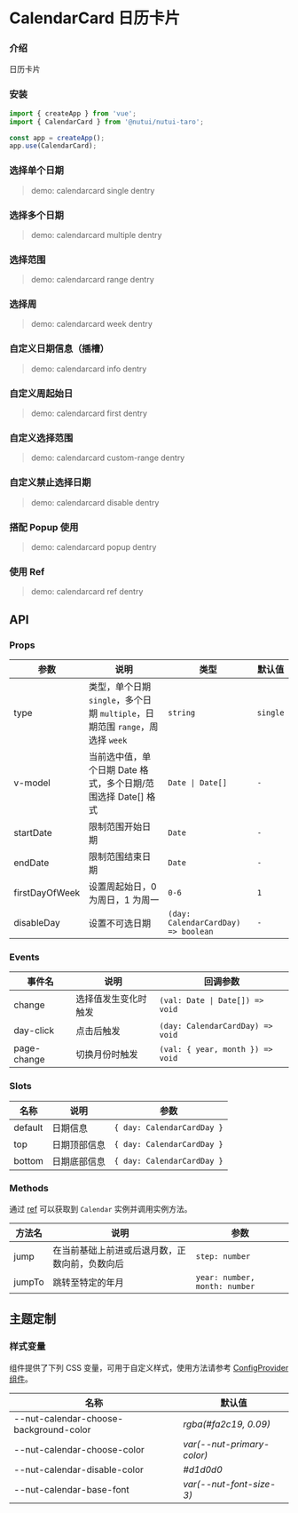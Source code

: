 # CalendarCard 日历卡片

### 介绍

日历卡片

### 安装

```js
import { createApp } from 'vue';
import { CalendarCard } from '@nutui/nutui-taro';

const app = createApp();
app.use(CalendarCard);
```

### 选择单个日期

> demo: calendarcard single dentry

### 选择多个日期

> demo: calendarcard multiple dentry

### 选择范围

> demo: calendarcard range dentry

### 选择周

> demo: calendarcard week dentry

### 自定义日期信息（插槽）

> demo: calendarcard info dentry

### 自定义周起始日

> demo: calendarcard first dentry

### 自定义选择范围

> demo: calendarcard custom-range dentry

### 自定义禁止选择日期

> demo: calendarcard disable dentry

### 搭配 Popup 使用

> demo: calendarcard popup dentry

### 使用 Ref

> demo: calendarcard ref dentry

## API

### Props

| 参数 | 说明 | 类型 | 默认值 |
| --- | --- | --- | --- |
| type | 类型，单个日期 `single`，多个日期 `multiple`，日期范围 `range`，周选择 `week` | `string` | `single` |
| v-model | 当前选中值，单个日期 Date 格式，多个日期/范围选择 Date[] 格式 | `Date \| Date[]` | `-` |
| startDate | 限制范围开始日期 | `Date` | `-` |
| endDate | 限制范围结束日期 | `Date` | `-` |
| firstDayOfWeek | 设置周起始日，0 为周日，1 为周一 | `0-6` | `1` |
| disableDay | 设置不可选日期 | `(day: CalendarCardDay) => boolean` | `-` |

### Events

| 事件名 | 说明 | 回调参数 |
| --- | --- | --- |
| change | 选择值发生变化时触发 | `(val: Date \| Date[]) => void` | `-` |
| day-click | 点击后触发 | `(day: CalendarCardDay) => void` | `-` |
| page-change | 切换月份时触发 | `(val: { year, month }) => void` | `-` |

### Slots

| 名称 | 说明 | 参数 |
| --- | --- | --- |
| default | 日期信息 | `{ day: CalendarCardDay }` |
| top | 日期顶部信息 | `{ day: CalendarCardDay }` |
| bottom | 日期底部信息 | `{ day: CalendarCardDay }` |

### Methods

通过 [ref](https://vuejs.org/guide/essentials/template-refs.html) 可以获取到 `Calendar` 实例并调用实例方法。

| 方法名 | 说明 | 参数 |
| --- | --- | --- |
| jump | 在当前基础上前进或后退月数，正数向前，负数向后 | `step: number` |
| jumpTo | 跳转至特定的年月 | `year: number, month: number` |

## 主题定制

### 样式变量

组件提供了下列 CSS 变量，可用于自定义样式，使用方法请参考 [ConfigProvider 组件](#/zh-CN/component/configprovider)。

| 名称 | 默认值 |
| --- | --- |
| --nut-calendar-choose-background-color | _rgba(#fa2c19, 0.09)_ |
| --nut-calendar-choose-color | _var(--nut-primary-color)_ |
| --nut-calendar-disable-color | _#d1d0d0_ |
| --nut-calendar-base-font | _var(--nut-font-size-3)_ |
